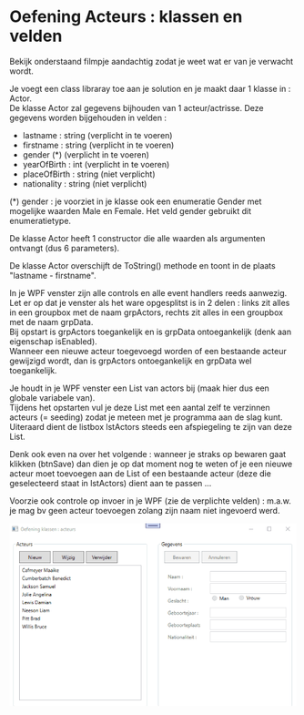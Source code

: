 # Oefening Acteurs : klassen en velden

Bekijk onderstaand filmpje aandachtig zodat je weet wat er van je verwacht wordt.  
  
Je voegt een class libraray toe aan je solution en je maakt daar 1 klasse in : Actor.  
De klasse Actor zal gegevens bijhouden van 1 acteur/actrisse.  Deze gegevens worden bijgehouden in velden :   
  * lastname : string (verplicht in te voeren)  
  * firstname : string (verplicht in te voeren) 
  * gender (*)   (verplicht in te voeren) 
  * yearOfBirth : int (verplicht in te voeren)  
  * placeOfBirth : string (niet verplicht)
  * nationality : string (niet verplicht)  

(*) gender : je voorziet in je klasse ook een enumeratie Gender met mogelijke waarden Male en Female.  Het veld gender gebruikt dit enumeratietype.  

De klasse Actor heeft 1 constructor die alle waarden als argumenten ontvangt (dus 6 parameters).

De klasse Actor overschijft de ToString() methode en toont in de plaats "lastname - firstname".


In je WPF venster zijn alle controls en alle event handlers reeds aanwezig.  
Let er op dat je venster als het ware opgesplitst is in 2 delen : links zit alles in een groupbox met de naam grpActors, rechts zit alles in een groupbox met de naam grpData.  
Bij opstart is grpActors toegankelijk en is grpData ontoegankelijk (denk aan eigenschap isEnabled).  
Wanneer een nieuwe acteur toegevoegd worden of een bestaande acteur gewijzigd wordt, dan is grpActors ontoegankelijk en grpData wel toegankelijk.  

Je houdt in je WPF venster een List van actors bij (maak hier dus een globale variabele van).  
Tijdens het opstarten vul je deze List met een aantal zelf te verzinnen acteurs (= seeding) zodat je meteen met je programma aan de slag kunt.  
Uiteraard dient de listbox lstActors steeds een afspiegeling te zijn van deze List.

Denk ook even na over het volgende : wanneer je straks op bewaren gaat klikken (btnSave) dan dien je op dat moment nog te weten of je een nieuwe acteur moet toevoegen aan de List of een bestaande acteur (deze die geselecteerd staat in lstActors) dient aan te passen ...   

Voorzie ook controle op invoer in je WPF (zie de verplichte velden) : m.a.w. je mag bv geen acteur toevoegen zolang zijn naam niet ingevoerd werd.


![afbeelding](assets/oe-klassen-acteurs.gif)

  
  
